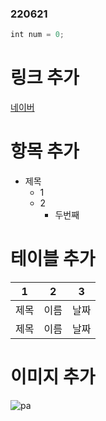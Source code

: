 ### 220621

```javascript
int num = 0;
```
# 링크 추가

[네이버](https://www.naver.com/)

# 항목 추가
* 제목
  * 1
  * 2
    *   두번째

# 테이블 추가
 1    | 2    | 3
 ---  |---   |---
 제목 | 이름 | 날짜
 제목 | 이름 | 날짜
 
 # 이미지 추가
![pa](https://user-images.githubusercontent.com/107897959/174937234-36751224-7b5a-4d96-8edf-f02bd9ddc2c2.jpg)
